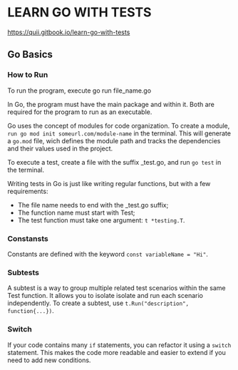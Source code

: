 # LEARN GO WITH TESTS
https://quii.gitbook.io/learn-go-with-tests

## Go Basics
### How to Run

To run the program, execute go run file_name.go

In Go, the program must have the main package and within it. Both are required for the program to run as an executable.

Go uses the concept of modules for code organization. To create a module, `run go mod init someurl.com/module-name` in the terminal. This will generate a `go.mod` file, wich defines the module path and tracks the dependencies and their values used in the project.

To execute a test, create a file with the suffix _test.go, and run `go test` in the terminal.

Writing tests in Go is just like writing regular functions, but with a few requirements:
- The file name needs to end with the _test.go suffix;
- The function name must start with Test;
- The test function must take one argument: `t *testing.T`.

### Constansts
Constants are defined with the keyword `const variableName = "Hi"`.

### Subtests
A subtest is a way to group multiple related test scenarios within the same Test function. It allows you to isolate isolate and run each scenario independently. To create a subtest, use `t.Run("description", function{...})`.

### Switch
If your code contains many `if` statements, you can refactor it using a `switch` statement. This makes the code more readable and easier to extend if you need to add new conditions.
